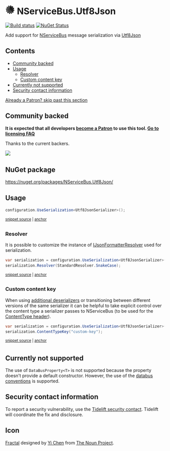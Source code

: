 <!--
GENERATED FILE - DO NOT EDIT
This file was generated by [MarkdownSnippets](https://github.com/SimonCropp/MarkdownSnippets).
Source File: /readme.source.md
To change this file edit the source file and then run MarkdownSnippets.
-->

# <img src="/src/icon.png" height="30px"> NServiceBus.Utf8Json

[![Build status](https://ci.appveyor.com/api/projects/status/oiqo5mrf54mh9iu8/branch/master?svg=true)](https://ci.appveyor.com/project/SimonCropp/nservicebus-Utf8Json)
[![NuGet Status](https://img.shields.io/nuget/v/NServiceBus.Utf8Json.svg)](https://www.nuget.org/packages/NServiceBus.Utf8Json/)


Add support for [NServiceBus](https://particular.net/NServiceBus) message serialization via [Utf8Json](https://github.com/neuecc/Utf8Json)

<!-- toc -->
## Contents

  * [Community backed](#community-backed)
  * [Usage](#usage)
    * [Resolver](#resolver)
    * [Custom content key](#custom-content-key)
  * [Currently not supported](#currently-not-supported)
  * [Security contact information](#security-contact-information)<!-- endtoc -->

<!--- StartOpenCollectiveBackers -->

[Already a Patron? skip past this section](#endofbacking)


## Community backed

**It is expected that all developers [become a Patron](https://opencollective.com/nservicebusextensions/contribute/patron-6976) to use this tool. [Go to licensing FAQ](https://github.com/NServiceBusExtensions/Home/#licensingpatron-faq)**

Thanks to the current backers.

<img src="https://opencollective.com/nservicebusextensions/tiers/patron.svg?width=890&avatarHeight=60&button=false">

<a href="#" id="endofbacking"></a>

<!--- EndOpenCollectiveBackers -->


## NuGet package

https://nuget.org/packages/NServiceBus.Utf8Json/


## Usage

<!-- snippet: Utf8JsonSerialization -->
<a id='snippet-utf8jsonserialization'/></a>
```cs
configuration.UseSerialization<Utf8JsonSerializer>();
```
<sup><a href='/src/Tests/Snippets/Usage.cs#L9-L13' title='File snippet `utf8jsonserialization` was extracted from'>snippet source</a> | <a href='#snippet-utf8jsonserialization' title='Navigate to start of snippet `utf8jsonserialization`'>anchor</a></sup>
<!-- endsnippet -->


### Resolver

It is possible to customize the instance of [IJsonFormatterResolver](https://github.com/neuecc/Utf8Json#resolver) used for serialization.

<!-- snippet: Utf8JsonResolver -->
<a id='snippet-utf8jsonresolver'/></a>
```cs
var serialization = configuration.UseSerialization<Utf8JsonSerializer>();
serialization.Resolver(StandardResolver.SnakeCase);
```
<sup><a href='/src/Tests/Snippets/Usage.cs#L18-L23' title='File snippet `utf8jsonresolver` was extracted from'>snippet source</a> | <a href='#snippet-utf8jsonresolver' title='Navigate to start of snippet `utf8jsonresolver`'>anchor</a></sup>
<!-- endsnippet -->


### Custom content key

When using [additional deserializers](https://docs.particular.net/nservicebus/serialization/#specifying-additional-deserializers) or transitioning between different versions of the same serializer it can be helpful to take explicit control over the content type a serializer passes to NServiceBus (to be used for the [ContentType header](https://docs.particular.net/nservicebus/messaging/headers#serialization-headers-nservicebus-contenttype)).

<!-- snippet: Utf8JsonContentTypeKey -->
<a id='snippet-utf8jsoncontenttypekey'/></a>
```cs
var serialization = configuration.UseSerialization<Utf8JsonSerializer>();
serialization.ContentTypeKey("custom-key");
```
<sup><a href='/src/Tests/Snippets/Usage.cs#L28-L33' title='File snippet `utf8jsoncontenttypekey` was extracted from'>snippet source</a> | <a href='#snippet-utf8jsoncontenttypekey' title='Navigate to start of snippet `utf8jsoncontenttypekey`'>anchor</a></sup>
<!-- endsnippet -->


## Currently not supported

The use of `DataBusProperty<T>` is not supported because the property doesn't provide a default constructor. However, the use of the [databus conventions](https://docs.particular.net/nservicebus/messaging/databus) is supported.


## Security contact information

To report a security vulnerability, use the [Tidelift security contact](https://tidelift.com/security). Tidelift will coordinate the fix and disclosure.


## Icon

[Fractal](https://thenounproject.com/term/fractal/26234/) designed by [Yi Chen](https://thenounproject.com/jsczcy/) from [The Noun Project](https://thenounproject.com).
